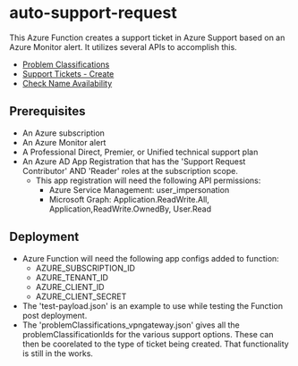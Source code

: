 # auto-support-request

This Azure Function creates a support ticket in Azure Support based on an Azure Monitor alert. It utilizes several APIs to accomplish this.
- [Problem Classifications](https://learn.microsoft.com/en-us/rest/api/support/problem-classifications/list?tabs=HTTP#gets-list-of-problemclassifications-for-a-service-for-which-a-support-ticket-can-be-created) 
- [Support Tickets - Create](https://learn.microsoft.com/en-us/rest/api/support/support-tickets/create?tabs=HTTP)
- [Check Name Availability](https://learn.microsoft.com/en-us/rest/api/support/support-tickets/check-name-availability?tabs=HTTP)

## Prerequisites

- An Azure subscription
- An Azure Monitor alert
- A Professional Direct, Premier, or Unified technical support plan
- An Azure AD App Registration that has the 'Support Request Contributor' AND 'Reader' roles at the subscription scope.
    - This app registration will need the following API permissions:
        - Azure Service Management: user_impersonation
        - Microsoft Graph: Application.ReadWrite.All, Application,ReadWrite.OwnedBy, User.Read

## Deployment

- Azure Function will need the following app configs added to function:
    - AZURE_SUBSCRIPTION_ID
    - AZURE_TENANT_ID
    - AZURE_CLIENT_ID
    - AZURE_CLIENT_SECRET
- The 'test-payload.json' is an example to use while testing the Function post deployment.
- The 'problemClassifications_vpngateway.json' gives all the problemClassificationIds for the various support options. These can then be coorelated to the type of ticket being created. That functionality is still in the works.